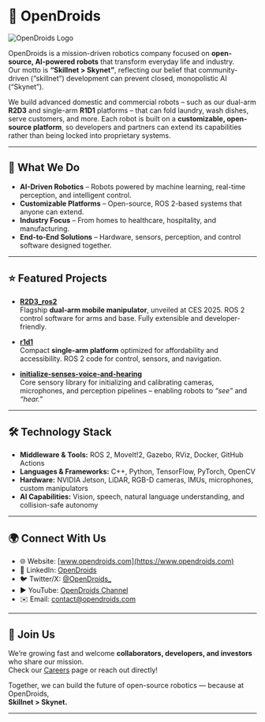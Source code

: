 # 🤖 OpenDroids

![OpenDroids Logo](https://www.opendroids.com/logo.png)

OpenDroids is a mission-driven robotics company focused on **open-source, AI-powered robots** that transform everyday life and industry.  
Our motto is **“Skillnet > Skynet”**, reflecting our belief that community-driven (“skillnet”) development can prevent closed, monopolistic AI (“Skynet”).  

We build advanced domestic and commercial robots – such as our dual-arm **R2D3** and single-arm **R1D1** platforms – that can fold laundry, wash dishes, serve customers, and more. Each robot is built on a **customizable, open-source platform**, so developers and partners can extend its capabilities rather than being locked into proprietary systems.  

---

## 🚀 What We Do

- **AI-Driven Robotics** – Robots powered by machine learning, real-time perception, and intelligent control.  
- **Customizable Platforms** – Open-source, ROS 2-based systems that anyone can extend.  
- **Industry Focus** – From homes to healthcare, hospitality, and manufacturing.  
- **End-to-End Solutions** – Hardware, sensors, perception, and control software designed together.  

---

## ⭐ Featured Projects

- [**R2D3_ros2**](https://github.com/OpenDroids-robot/R2D3_ros2)  
  Flagship **dual-arm mobile manipulator**, unveiled at CES 2025. ROS 2 control software for arms and base. Fully extensible and developer-friendly.  

- [**r1d1**](https://github.com/OpenDroids-robot/r1d1)  
  Compact **single-arm platform** optimized for affordability and accessibility. ROS 2 code for control, sensors, and navigation.  

- [**initialize-senses-voice-and-hearing**](https://github.com/OpenDroids-robot/initialize-senses-voice-and-hearing)  
  Core sensory library for initializing and calibrating cameras, microphones, and perception pipelines – enabling robots to *“see”* and *“hear.”*  

---

## 🛠️ Technology Stack

- **Middleware & Tools:** ROS 2, MoveIt!2, Gazebo, RViz, Docker, GitHub Actions  
- **Languages & Frameworks:** C++, Python, TensorFlow, PyTorch, OpenCV  
- **Hardware:** NVIDIA Jetson, LiDAR, RGB-D cameras, IMUs, microphones, custom manipulators  
- **AI Capabilities:** Vision, speech, natural language understanding, and collision-safe autonomy  

---

## 🌍 Connect With Us

- 🌐 Website: [www.opendroids.com](https://www.opendroids.com)  
- 💼 LinkedIn: [OpenDroids](https://www.linkedin.com/company/open-droids/)  
- 🐦 Twitter/X: [@OpenDroids_](https://twitter.com/opendroids_)  
- ▶️ YouTube: [OpenDroids Channel](https://www.youtube.com/@opendroids)  
- ✉️ Email: [contact@opendroids.com](mailto:contact@opendroids.com)  

---

## 🤝 Join Us

We’re growing fast and welcome **collaborators, developers, and investors** who share our mission.  
Check our [Careers](https://www.opendroids.com/careers) page or reach out directly!  

Together, we can build the future of open-source robotics — because at OpenDroids,  
**Skillnet > Skynet.**

---
